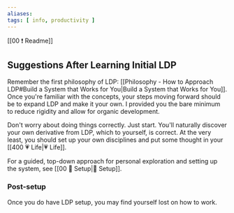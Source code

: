 ```yaml
---
aliases: 
tags: [ info, productivity ]
---
```

[[00 ❗ Readme]]
## Suggestions After Learning Initial LDP
Remember the first philosophy of LDP: [[Philosophy - How to Approach LDP#Build a System that Works for You|Build a System that Works for You]]. Once you're familiar with the concepts, your steps moving forward should be to expand LDP and make it your own. I provided you the bare minimum to reduce rigidity and allow for organic development.

Don't worry about doing things correctly. Just start. You'll naturally discover your own derivative from LDP, which to yourself, is correct. At the very least, you should set up your own disciplines and put some thought in your [[400 💗 Life|💗 Life]]. 

For a guided, top-down approach for personal exploration and setting up the system, see [[00 🧰 Setup|🧰 Setup]].

### Post-setup
Once you do have LDP setup, you may find yourself lost on how to work. 